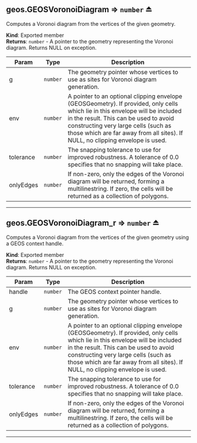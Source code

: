 <a name="exp_module_geos--geos.GEOSVoronoiDiagram"></a>

## geos.GEOSVoronoiDiagram ⇒ <code>number</code> ⏏
Computes a Voronoi diagram from the vertices of the given geometry.

**Kind**: Exported member  
**Returns**: <code>number</code> - A pointer to the geometry representing the Voronoi diagram. Returns NULL on exception.  

| Param | Type | Description |
| --- | --- | --- |
| g | <code>number</code> | The geometry pointer whose vertices to use as sites for Voronoi diagram generation. |
| env | <code>number</code> | A pointer to an optional clipping envelope (GEOSGeometry). If provided, only cells which lie in this envelope will be included in the result. This can be used to avoid constructing very large cells (such as those which are far away from all sites). If NULL, no clipping envelope is used. |
| tolerance | <code>number</code> | The snapping tolerance to use for improved robustness. A tolerance of 0.0 specifies that no snapping will take place. |
| onlyEdges | <code>number</code> | If non-zero, only the edges of the Voronoi diagram will be returned, forming a multilinestring. If zero, the cells will be returned as a collection of polygons. |


---
<a name="exp_module_geos--geos.GEOSVoronoiDiagram_r"></a>

## geos.GEOSVoronoiDiagram\_r ⇒ <code>number</code> ⏏
Computes a Voronoi diagram from the vertices of the given geometry using a GEOS context handle.

**Kind**: Exported member  
**Returns**: <code>number</code> - A pointer to the geometry representing the Voronoi diagram. Returns NULL on exception.  

| Param | Type | Description |
| --- | --- | --- |
| handle | <code>number</code> | The GEOS context pointer handle. |
| g | <code>number</code> | The geometry pointer whose vertices to use as sites for Voronoi diagram generation. |
| env | <code>number</code> | A pointer to an optional clipping envelope (GEOSGeometry). If provided, only cells which lie in this envelope will be included in the result. This can be used to avoid constructing very large cells (such as those which are far away from all sites). If NULL, no clipping envelope is used. |
| tolerance | <code>number</code> | The snapping tolerance to use for improved robustness. A tolerance of 0.0 specifies that no snapping will take place. |
| onlyEdges | <code>number</code> | If non-zero, only the edges of the Voronoi diagram will be returned, forming a multilinestring. If zero, the cells will be returned as a collection of polygons. |


---
